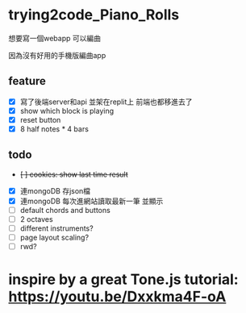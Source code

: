 # trying2code_Piano_Rolls

想要寫一個webapp 可以編曲

因為沒有好用的手機版編曲app


## feature
- [x] 寫了後端server和api 並架在replit上 前端也都移進去了
- [x] show which block is playing
- [x] reset button
- [x] 8 half notes * 4 bars

## todo

- ~~[ ] cookies: show last time result~~
- [x] 連mongoDB 存json檔
- [x] 連mongoDB 每次進網站讀取最新一筆 並顯示
- [ ] default chords and buttons
- [ ] 2 octaves
- [ ] different instruments?
- [ ] page layout scaling?
- [ ] rwd?

# inspire by a great Tone.js tutorial: https://youtu.be/Dxxkma4F-oA
